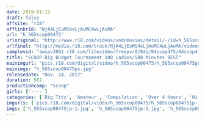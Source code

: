 ```yaml
---
date: 2019-01-13
draft: false
affsite: "r18"
afflinkr18: "NjA4LjEuMS4xLjAuMC4wLjAuMA"
url: "h_565scop00475"
urloriginal: "http://www.r18.com/videos/vod/movies/detail/-/id=h_565scop00475"
urlfinal: "http://media.r18.com/track/NjA4LjEuMS4xLjAuMC4wLjAuMA/videos/vod/movies/detail/-/id=h_565scop00475"
samplevid: "awspv3001.r18.com/litevideo/freepv/8/84s/84scop475/84scop475_dmb_w.mp4"
title: "SCOOP Big Budget Tournament 100 Ladies/500 Minutes BEST"
mainimgurl: "pics.r18.com/digital/video/h_565scop00475/h_565scop00475ps.jpg"
mainimgs: "h_565scop00475ps.jpg"
releasedate: "Nov. 24, 2017"
duration: 502
productioncomp: "Scoop"
girls: ['----']
categories: ['Big Tits', 'Amateur', 'Compilation', 'Over 4 Hours', 'Hi-Def']
imgurls: ['pics.r18.com/digital/video/h_565scop00475/h_565scop00475jp-1.jpg', 'pics.r18.com/digital/video/h_565scop00475/h_565scop00475jp-2.jpg', 'pics.r18.com/digital/video/h_565scop00475/h_565scop00475jp-3.jpg', 'pics.r18.com/digital/video/h_565scop00475/h_565scop00475jp-4.jpg', 'pics.r18.com/digital/video/h_565scop00475/h_565scop00475jp-5.jpg', 'pics.r18.com/digital/video/h_565scop00475/h_565scop00475jp-6.jpg', 'pics.r18.com/digital/video/h_565scop00475/h_565scop00475jp-7.jpg', 'pics.r18.com/digital/video/h_565scop00475/h_565scop00475jp-8.jpg', 'pics.r18.com/digital/video/h_565scop00475/h_565scop00475jp-9.jpg', 'pics.r18.com/digital/video/h_565scop00475/h_565scop00475jp-10.jpg', 'pics.r18.com/digital/video/h_565scop00475/h_565scop00475jp-11.jpg', 'pics.r18.com/digital/video/h_565scop00475/h_565scop00475jp-12.jpg', 'pics.r18.com/digital/video/h_565scop00475/h_565scop00475jp-13.jpg', 'pics.r18.com/digital/video/h_565scop00475/h_565scop00475jp-14.jpg', 'pics.r18.com/digital/video/h_565scop00475/h_565scop00475jp-15.jpg', 'pics.r18.com/digital/video/h_565scop00475/h_565scop00475jp-16.jpg', 'pics.r18.com/digital/video/h_565scop00475/h_565scop00475jp-17.jpg', 'pics.r18.com/digital/video/h_565scop00475/h_565scop00475jp-18.jpg', 'pics.r18.com/digital/video/h_565scop00475/h_565scop00475jp-19.jpg', 'pics.r18.com/digital/video/h_565scop00475/h_565scop00475jp-20.jpg']
imgs: ['h_565scop00475jp-1.jpg', 'h_565scop00475jp-2.jpg', 'h_565scop00475jp-3.jpg', 'h_565scop00475jp-4.jpg', 'h_565scop00475jp-5.jpg', 'h_565scop00475jp-6.jpg', 'h_565scop00475jp-7.jpg', 'h_565scop00475jp-8.jpg', 'h_565scop00475jp-9.jpg', 'h_565scop00475jp-10.jpg', 'h_565scop00475jp-11.jpg', 'h_565scop00475jp-12.jpg', 'h_565scop00475jp-13.jpg', 'h_565scop00475jp-14.jpg', 'h_565scop00475jp-15.jpg', 'h_565scop00475jp-16.jpg', 'h_565scop00475jp-17.jpg', 'h_565scop00475jp-18.jpg', 'h_565scop00475jp-19.jpg', 'h_565scop00475jp-20.jpg']
---
```

